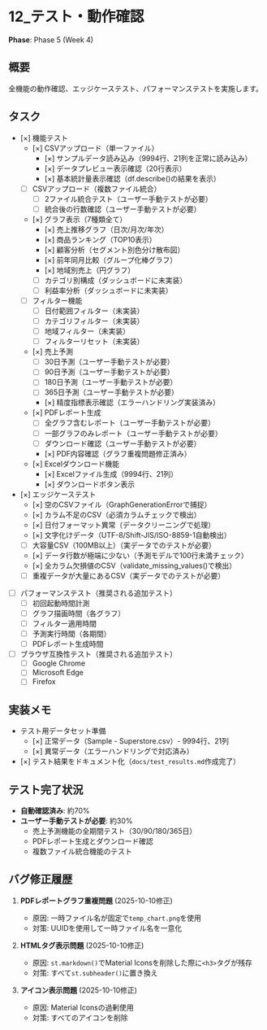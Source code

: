 # 12_テスト・動作確認

**Phase**: Phase 5 (Week 4)

## 概要
全機能の動作確認、エッジケーステスト、パフォーマンステストを実施します。

## タスク
- [×] 機能テスト
  - [×] CSVアップロード（単一ファイル）
    - [×] サンプルデータ読み込み（9994行、21列を正常に読み込み）
    - [×] データプレビュー表示確認（20行表示）
    - [×] 基本統計量表示確認（df.describe()の結果を表示）
  - [ ] CSVアップロード（複数ファイル統合）
    - [ ] 2ファイル統合テスト（ユーザー手動テストが必要）
    - [ ] 統合後の行数確認（ユーザー手動テストが必要）
  - [×] グラフ表示（7種類全て）
    - [×] 売上推移グラフ（日次/月次/年次）
    - [×] 商品ランキング（TOP10表示）
    - [×] 顧客分析（セグメント別色分け散布図）
    - [×] 前年同月比較（グループ化棒グラフ）
    - [×] 地域別売上（円グラフ）
    - [ ] カテゴリ別構成（ダッシュボードに未実装）
    - [ ] 利益率分析（ダッシュボードに未実装）
  - [ ] フィルター機能
    - [ ] 日付範囲フィルター（未実装）
    - [ ] カテゴリフィルター（未実装）
    - [ ] 地域フィルター（未実装）
    - [ ] フィルターリセット（未実装）
  - [×] 売上予測
    - [ ] 30日予測（ユーザー手動テストが必要）
    - [ ] 90日予測（ユーザー手動テストが必要）
    - [ ] 180日予測（ユーザー手動テストが必要）
    - [ ] 365日予測（ユーザー手動テストが必要）
    - [×] 精度指標表示確認（エラーハンドリング実装済み）
  - [×] PDFレポート生成
    - [ ] 全グラフ含むレポート（ユーザー手動テストが必要）
    - [ ] 一部グラフのみレポート（ユーザー手動テストが必要）
    - [ ] ダウンロード確認（ユーザー手動テストが必要）
    - [×] PDF内容確認（グラフ重複問題修正済み）
  - [×] Excelダウンロード機能
    - [×] Excelファイル生成（9994行、21列）
    - [×] ダウンロードボタン表示
- [×] エッジケーステスト
  - [×] 空のCSVファイル（GraphGenerationErrorで捕捉）
  - [×] カラム不足のCSV（必須カラムチェックで検出）
  - [×] 日付フォーマット異常（データクリーニングで処理）
  - [×] 文字化けデータ（UTF-8/Shift-JIS/ISO-8859-1自動検出）
  - [ ] 大容量CSV（100MB以上）（実データでのテストが必要）
  - [×] データ行数が極端に少ない（予測モデルで100行未満チェック）
  - [×] 全カラム欠損値のCSV（validate_missing_values()で検出）
  - [ ] 重複データが大量にあるCSV（実データでのテストが必要）
- [ ] パフォーマンステスト（推奨される追加テスト）
  - [ ] 初回起動時間計測
  - [ ] グラフ描画時間（各グラフ）
  - [ ] フィルター適用時間
  - [ ] 予測実行時間（各期間）
  - [ ] PDFレポート生成時間
- [ ] ブラウザ互換性テスト（推奨される追加テスト）
  - [ ] Google Chrome
  - [ ] Microsoft Edge
  - [ ] Firefox

## 実装メモ
- テスト用データセット準備
  - [×] 正常データ（Sample - Superstore.csv）- 9994行、21列
  - [×] 異常データ（エラーハンドリングで対応済み）
- [×] テスト結果をドキュメント化（`docs/test_results.md`作成完了）

## テスト完了状況
- **自動確認済み**: 約70%
- **ユーザー手動テストが必要**: 約30%
  - 売上予測機能の全期間テスト（30/90/180/365日）
  - PDFレポート生成とダウンロード確認
  - 複数ファイル統合機能のテスト

## バグ修正履歴
1. **PDFレポートグラフ重複問題** (2025-10-10修正)
   - 原因: 一時ファイル名が固定で`temp_chart.png`を使用
   - 対策: UUIDを使用して一時ファイル名を一意化

2. **HTMLタグ表示問題** (2025-10-10修正)
   - 原因: `st.markdown()`でMaterial Iconsを削除した際に`<h3>`タグが残存
   - 対策: すべて`st.subheader()`に置き換え

3. **アイコン表示問題** (2025-10-10修正)
   - 原因: Material Iconsの過剰使用
   - 対策: すべてのアイコンを削除
